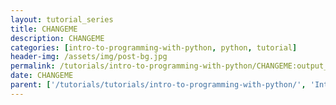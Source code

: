 ```yaml
---
layout: tutorial_series
title: CHANGEME
description: CHANGEME
categories: [intro-to-programming-with-python, python, tutorial]
header-img: /assets/img/post-bg.jpg
permalink: /tutorials/intro-to-programming-with-python/CHANGEME:output_ext
date: CHANGEME
parent: ['/tutorials/tutorials/intro-to-programming-with-python/', 'Introduction to Programming with Python']
---
```

